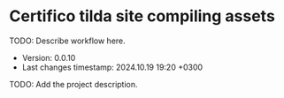 <!--
@since 2024.10.06, 22:56
@changed 2024.10.06, 22:56
-->

# Certifico tilda site compiling assets

TODO: Describe workflow here.

- Version: 0.0.10
- Last changes timestamp: 2024.10.19 19:20 +0300

TODO: Add the project description.

